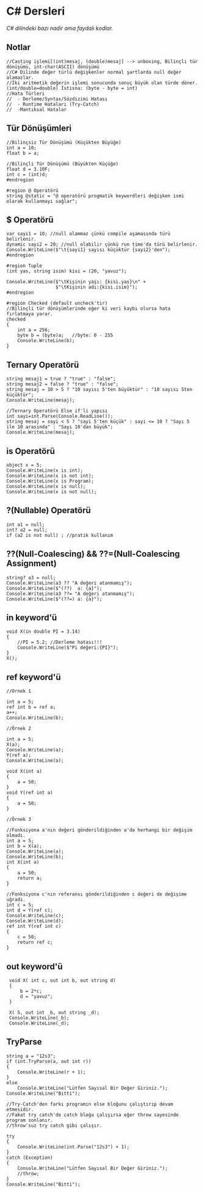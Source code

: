 ﻿# C# Dersleri

*C# dilindeki bazı nadir ama faydalı kodlar.*


   ## Notlar
    //Casting işlemi[(int)mesaj, (double)mesaj] --> unboxing, Bilinçli tür dönüşümü, int-char(ASCII) dönüşümü
    //C# Dilinde değer türlü değişkenler normal şartlarda null değer alamazlar.
    //İki aritmetik değerin işlemi sonucunda sonuç büyük olan türde döner. (int/double=double) İstisna: (byte - byte = int)
    //Hata Türleri
    //  - Derleme/Syntax/Sözdizimi Hatası
    //  - Runtime Hataları (Try-Catch)
    //  -Mantıksal Hatalar
    
   ## Tür Dönüşümleri
    //Bilinçsiz Tür Dönüşümü (Küçükten Büyüğe)
    int a = 10;
    float b = a;
    
    //Bilinçli Tür Dönüşümü (Büyükten Küçüğe)
    float d = 3.10F;
    int c = (int)d;
    #endregion
    
    #region @ Operatörü
    string @static = "@ operatörü progmatik keywordleri değişken ismi olarak kullanmayı sağlar";
    
   ## $ Operatörü
    var sayi1 = 10; //null olammaz çünkü compile aşamasında türü belirlenir.
    dynamic sayi2 = 20; //null olabilir çünkü run time'da türü belirlenir.
    Console.WriteLine($"\t{sayi1} sayısı küçüktür {sayi2}'den");
    #endregion
    
    #region Tuple
    (int yas, string isim) kisi = (20, "yavuz");
    
    Console.WriteLine($"\tKişinin yaşı: {kisi.yas}\n" +
                      $"\tKişinin adı:{kisi.isim}");
    #endregion
    
    #region Checked (default uncheck'tir)
    //Bilinçli tür dönüşümlerinde eğer ki veri kaybı olursa hata fırlatmaya yarar.
    checked
    {
        int a = 256;
        byte b = (byte)a;   //byte: 0 - 255
        Console.WriteLine(b);
    }
    
   ## Ternary Operatörü 
    string mesaj1 = true ? "true" : "false";
    string mesaj2 = false ? "true" : "false";
    string mesaj = 10 > 5 ? "10 sayısı 5'ten büyüktür" : "10 sayısı 5ten küçüktür";
    Console.WriteLine(mesaj);
    
    //Ternary Operatörü Else if'li yapısı
    int sayi=int.Parse(Console.ReadLine());
    string mesaj = sayi < 5 ? "sayi 5'ten küçük" : sayi <= 10 ? "Sayı 5 ile 10 arasında" : "Sayı 10'dan büyük";
    Console.WriteLine(mesaj);
    
    
   ## is Operatörü
    object x = 5;
    Console.WriteLine(x is int);
    Console.WriteLine(x is not int);
    Console.WriteLine(x is Program);
    Console.WriteLine(x is null);
    Console.WriteLine(x is not null);

    
   ## ?(Nullable) Operatörü
    int a1 = null;
    int? a2 = null;
    if (a2 is not null) ; //pratik kullanım
    
    
   ## ??(Null-Coalescing) && ??=(Null-Coalescing Assignment)
    string? a3 = null;
    Console.WriteLine(a3 ?? "A değeri atanmamış");
    Console.WriteLine($"(??)  a: {a}");
    Console.WriteLine(a3 ??= "A değeri atanmamış");
    Console.WriteLine($"(??=) a: {a}");
   
    
   ## in keyword'ü
    void X(in double PI = 3.14)
    {
        //PI = 5.2; //Derleme hatası!!!
        Console.WriteLine($"Pi değeri:{PI}");
    }
    X();

    
   ## ref keyword'ü
    //Örnek 1
    
    int a = 5;
    ref int b = ref a;
    a++;
    Console.WriteLine(b);
    
    //Örnek 2
    
    int a = 5;
    X(a);
    Console.WriteLine(a);
    Y(ref a);
    Console.WriteLine(a);
    
    void X(int a)
    {
        a = 50;
    }
    void Y(ref int a)
    {
        a = 50;
    }
    
    //Örnek 3
    
    //Fonksiyona a'nın değeri gönderildiğinden a'da herhangi bir değişim olmadı.
    int a = 5;
    int b = X(a);
    Console.WriteLine(a);
    Console.WriteLine(b);
    int X(int a)
    {
        a = 50;
        return a;
    }
    
    //Fonksiyona c'nın referansı gönderildiğinden c değeri de değişime uğradı.
    int c = 5;
    int d = Y(ref c);
    Console.WriteLine(c);
    Console.WriteLine(d);
    ref int Y(ref int c)
    {
        c = 50;
        return ref c;
    }

    
   ## out keyword'ü
	 void X( int c, out int b, out string d)
     {
         b = 2*c;
         d = "yavuz";
     }

     X( 5, out int _b, out string _d);
     Console.WriteLine(_b);
     Console.WriteLine(_d);
     
    
   ## TryParse
    string a = "12s3";
    if (int.TryParse(a, out int r))
    {
        Console.WriteLine(r + 1);
    }
    else
        Console.WriteLine("Lütfen Sayısal Bir Değer Giriniz.");
    Console.WriteLine("Bitti");
    
    //Try-Catch'den farkı programın else bloğunu çalıştırıp devam etmesidir.
    //Fakat try catch'de catch bloğu çalışırsa eğer throw sayesinde program sonlanır.
    //throw'suz try catch gibi çalışır.
    
    try
    {
        Console.WriteLine(int.Parse("12s3") + 1);
    }
    catch (Exception)
    {
        Console.WriteLine("Lütfen Sayısal Bir Değer Giriniz.");
        //throw;
    }
    Console.WriteLine("Bitti");
   
